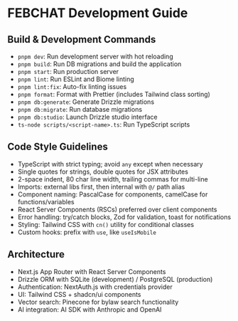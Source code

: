 # FEBCHAT Development Guide

## Build & Development Commands

- `pnpm dev`: Run development server with hot reloading
- `pnpm build`: Run DB migrations and build the application
- `pnpm start`: Run production server
- `pnpm lint`: Run ESLint and Biome linting
- `pnpm lint:fix`: Auto-fix linting issues
- `pnpm format`: Format with Prettier (includes Tailwind class sorting)
- `pnpm db:generate`: Generate Drizzle migrations
- `pnpm db:migrate`: Run database migrations
- `pnpm db:studio`: Launch Drizzle studio interface
- `ts-node scripts/<script-name>.ts`: Run TypeScript scripts

## Code Style Guidelines

- TypeScript with strict typing; avoid `any` except when necessary
- Single quotes for strings, double quotes for JSX attributes
- 2-space indent, 80 char line width, trailing commas for multi-line
- Imports: external libs first, then internal with `@/` path alias
- Component naming: PascalCase for components, camelCase for functions/variables
- React Server Components (RSCs) preferred over client components
- Error handling: try/catch blocks, Zod for validation, toast for notifications
- Styling: Tailwind CSS with `cn()` utility for conditional classes
- Custom hooks: prefix with `use`, like `useIsMobile`

## Architecture

- Next.js App Router with React Server Components
- Drizzle ORM with SQLite (development) / PostgreSQL (production)
- Authentication: NextAuth.js with credentials provider
- UI: Tailwind CSS + shadcn/ui components
- Vector search: Pinecone for bylaw search functionality
- AI integration: AI SDK with Anthropic and OpenAI
